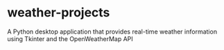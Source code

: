 # weather-projects
 A Python desktop application that provides real-time weather information using Tkinter and the OpenWeatherMap API
